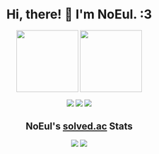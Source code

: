 <h1 align="center">Hi, there! 👋 I'm NoEul. :3</h1>

<p align="center">
    <a href="#"><img src="https://github-readme-stats.vercel.app/api?username=No-Eul&theme=dracula&hide_border=false&count_private=true&show_icons=true" style="height: 10em;"></a>
    <a href="#"><img src="https://github-readme-stats.vercel.app/api/top-langs/?username=No-Eul&theme=dracula&hide_border=false&layout=compact" style="height: 10em;"></a>
</p>

<p align="center">
    <a href="#"><img src="https://komarev.com/ghpvc/?username=No-Eul"></a>
    <a href="#"><img src="https://hits.seeyoufarm.com/api/count/incr/badge.svg?url=https%3A%2F%2Fgithub.com%2FNo-Eul/No-Eul"></a>
    <a href="https://gist.github.com/No-Eul"><img src="https://img.shields.io/badge/GitHub-Gist-blue"></a>
</p>

<h2 align="center">NoEul's <a href="https://solved.ac/">solved.ac</a> Stats</h2>
<p align="center">
    <a href="https://solved.ac/noeul"><img src="https://mazassumnida.wtf/api/v2/generate_badge?boj=noeul"></a>
    <a href="https://solved.ac/noeul"><img src="https://mazandi.herokuapp.com/api?handle=noeul"></a>
</p>
